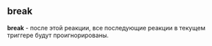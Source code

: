 ## break

**break** - после этой реакции, все последующие реакции в текущем триггере будут проигнорированы.



